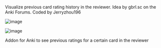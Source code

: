 Visualize previous card rating history in the reviewer. Idea by gbrl.sc on the Anki Forums. Coded by Jerryzhou196

![image](https://user-images.githubusercontent.com/46613983/127422961-4bf5f198-713d-4fde-9e79-a61eb98692ba.png)

![image](https://user-images.githubusercontent.com/46613983/127422998-795e2218-5ee2-42b4-8c1e-40672bb3b743.png)


Addon for Anki to see previous ratings for a certain card in the reviewer
